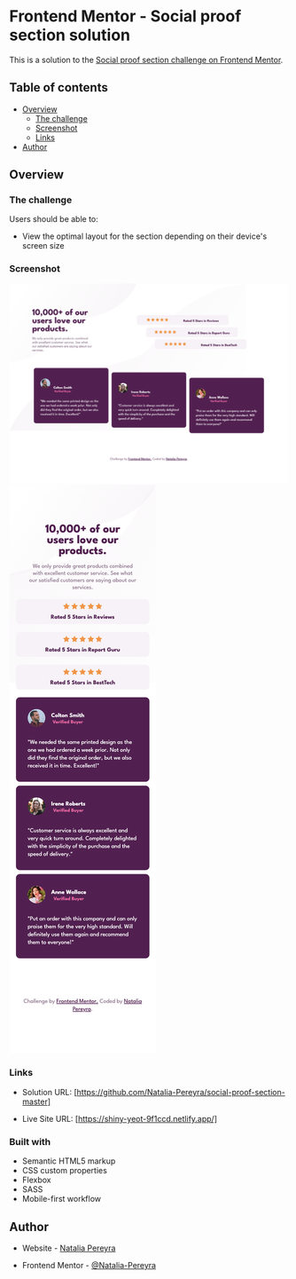 # Frontend Mentor - Social proof section solution

This is a solution to the [Social proof section challenge on Frontend Mentor](https://www.frontendmentor.io/challenges/social-proof-section-6e0qTv_bA).

## Table of contents

- [Overview](#overview)
  - [The challenge](#the-challenge)
  - [Screenshot](#screenshot)
  - [Links](#links)
- [Author](#author)

## Overview

### The challenge

Users should be able to:

- View the optimal layout for the section depending on their device's screen size

### Screenshot

![Desktop](./Images/Desktop.png)
![Mobile](./Images/Mobile.png)

### Links

- Solution URL: [https://github.com/Natalia-Pereyra/social-proof-section-master]

- Live Site URL: [https://shiny-yeot-9f1ccd.netlify.app/]

### Built with

- Semantic HTML5 markup
- CSS custom properties
- Flexbox
- SASS
- Mobile-first workflow

## Author

- Website - [Natalia Pereyra](https://naughty-kare-af8e4d.netlify.app/)

- Frontend Mentor - [@Natalia-Pereyra](https://www.frontendmentor.io/profile/Natalia-Pereyra)
